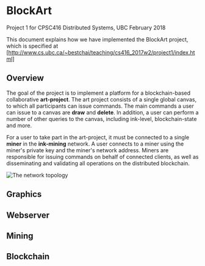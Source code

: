 # BlockArt
Project 1 for CPSC416 Distributed Systems, UBC February 2018

This document explains how we have implemented the BlockArt project, which is specified at [http://www.cs.ubc.ca/~bestchai/teaching/cs416_2017w2/project1/index.html]

## Overview

The goal of the project is to implement a platform for a blockchain-based collaborative __art-project__.
The art project consists of a single global canvas, to which all participants can issue commands.
The main commands a user can issue to a canvas are __draw__ and __delete__. In addition, a user 
can perform a number of other queries to the canvas, including ink-level, blockchain-state and more. 

For a user to take part in the art-project, it must be connected to a single __miner__ in the 
__ink-mining__ network. A user connects to a miner using the miner's private key and the miner's network address. 
Miners are responsible for issuing commands on behalf of connected clients, as well as disseminating and validating
all operations on the distributed blockchain. 

![The network topology](img/Network.png])

## Graphics


## Webserver


## Mining



## Blockchain
